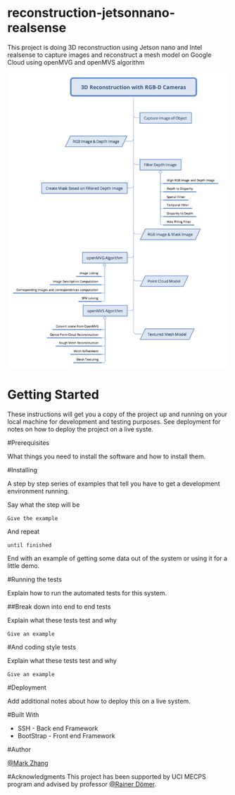 # reconstruction-jetsonnano-realsense
This project is doing 3D reconstruction using Jetson nano and Intel realsense to capture images and reconstruct a mesh model on Google Cloud using openMVG and openMVS algorithm

![Design Flow](https://raw.githubusercontent.com/Fantastic8/reconstruction-jetsonnano-realsense/master/media/DesignFlow.png)


# Getting Started

These instructions will get you a copy of the project up and running on your local machine for development and testing purposes. See deployment for notes on how to deploy the project on a live syste.

#Prerequisites

What things you need to install the software and how to install them.


#Installing

A step by step series of examples that tell you have to get a development environment running.

Say what the step will be

```
Give the example
```

And repeat

```
until finished
```

End with an example of getting some data out of the system or using it for a little demo.

#Running the tests

Explain how to run the automated tests for this system.

##Break down into end to end tests

Explain what these tests test and why

```
Give an example
```

#And coding style tests

Explain what these tests test and why

```
Give an example
```

#Deployment

Add additional notes about how to deploy this on a live system.


#Built With

+ SSH - Back end Framework
+ BootStrap - Front end Framework


#Author

[@Mark Zhang](https://github.com/Fantastic8)


#Acknowledgments
This project has been supported by UCI MECPS program and advised by professor [@Rainer Dömer](http://www.cecs.uci.edu/~doemer/).
